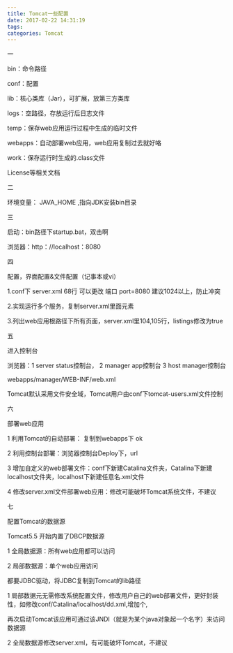 ```yaml
---
title: Tomcat一些配置
date: 2017-02-22 14:31:19
tags:
categories: Tomcat
---
```

一

bin：命令路径

conf：配置

lib：核心类库（Jar），可扩展，放第三方类库

logs：空路径，存放运行后日志文件

temp：保存web应用运行过程中生成的临时文件

webapps：自动部署web应用，web应用复制过去就好咯

work：保存运行时生成的.class文件

License等相关文档
<!--more-->


二

环境变量： JAVA_HOME ,指向JDK安装bin目录



三

启动：bin路径下startup.bat，双击啊

浏览器：http：//localhost：8080



四

配置，界面配置&文件配置（记事本或vi）

1.conf下 server.xml  68行 可以更改 端口 port=8080 建议1024以上，防止冲突

2.实现运行多个服务，复制server.xml里面<Service>元素

3.列出web应用根路径下所有页面，server.xml里104,105行，listings修改为true



五

进入控制台

浏览器：1 server status控制台， 2 manager app控制台   3 host manager控制台

webapps/manager/WEB-INF/web.xml

Tomcat默认采用文件安全域，Tomcat用户由conf下tomcat-users.xml文件控制



六

部署web应用

1 利用Tomcat的自动部署： 复制到webapps下 ok 

2 利用控制台部署：浏览器控制台Deploy下，url

3 增加自定义的web部署文件：conf下新建Catalina文件夹，Catalina下新建localhost文件夹，localhost下新建任意名.xml文件

4 修改server.xml文件部署web应用：修改可能破坏Tomcat系统文件，不建议



七

配置Tomcat的数据源

Tomcat5.5 开始内置了DBCP数据源

1 全局数据源：所有web应用都可以访问

2 局部数据源：单个web应用访问

都要JDBC驱动，将JDBC复制到Tomcat的lib路径

1 局部数据元无需修改系统配置文件，修改用户自己的web部署文件，更好封装性，如修改conf/Catalina/localhost/dd.xml,增加个,<resource>

  再次启动Tomcat该应用可通过该JNDI（就是为某个java对象起一个名字）来访问数据源

2  全局数据源修改server.xml，有可能破坏Tomcat，不建议
